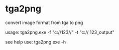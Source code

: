 # tga2png
convert image format from tga to png

usage:
  tga2png.exe -f "c://123//" -t "c:// 123_output"
  
see help use:
  tga2png.exe -h
